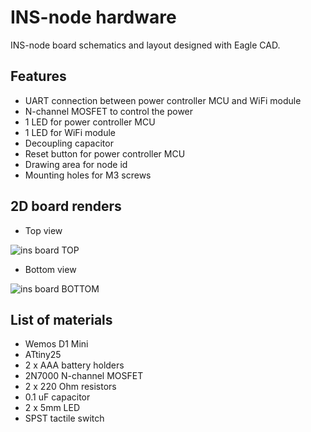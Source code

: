 # INS-node hardware
INS-node board schematics and layout designed with Eagle CAD.

## Features
* UART connection between power controller MCU and WiFi module
* N-channel MOSFET to control the power
* 1 LED for power controller MCU
* 1 LED for WiFi module
* Decoupling capacitor
* Reset button for power controller MCU
* Drawing area for node id
* Mounting holes for M3 screws

## 2D board renders
* Top view

![ins board TOP](https://i.imgur.com/SnwID4r.png)
* Bottom view

![ins board BOTTOM](https://i.imgur.com/bkEoMhn.png)


## List of materials
* Wemos D1 Mini
* ATtiny25
* 2 x AAA battery holders
* 2N7000 N-channel MOSFET
* 2 x 220 Ohm resistors
* 0.1 uF capacitor
* 2 x 5mm LED
* SPST tactile switch
